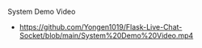 System Demo Video
- https://github.com/Yongen1019/Flask-Live-Chat-Socket/blob/main/System%20Demo%20Video.mp4
